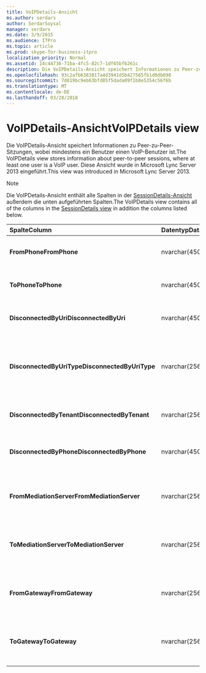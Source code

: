 ```yaml
---
title: VoIPDetails-Ansicht
ms.author: serdars
author: SerdarSoysal
manager: serdars
ms.date: 3/9/2015
ms.audience: ITPro
ms.topic: article
ms.prod: skype-for-business-itpro
localization_priority: Normal
ms.assetid: 14c44736-71ba-4fc5-82c7-1df65bf6261c
description: Die VoIPDetails-Ansicht speichert Informationen zu Peer-zu-Peer-Sitzungen, wobei mindestens ein Benutzer einen VoIP-Benutzer ist. Diese Ansicht wurde in Microsoft Lync Server 2013 eingeführt.
ms.openlocfilehash: 93c2afb6383817a4d3941d5b427565fb1d0db098
ms.sourcegitcommit: 7d819bc9eb63bfd85f5dada09f1b8e5354c56f6b
ms.translationtype: MT
ms.contentlocale: de-DE
ms.lasthandoff: 03/28/2018
---
```

# <a name="voipdetails-view"></a><span data-ttu-id="6c644-104">VoIPDetails-Ansicht</span><span class="sxs-lookup"><span data-stu-id="6c644-104">VoIPDetails view</span></span>
 
<span data-ttu-id="6c644-105">Die VoIPDetails-Ansicht speichert Informationen zu Peer-zu-Peer-Sitzungen, wobei mindestens ein Benutzer einen VoIP-Benutzer ist.</span><span class="sxs-lookup"><span data-stu-id="6c644-105">The VoIPDetails view stores information about peer-to-peer sessions, where at least one user is a VoIP user.</span></span> <span data-ttu-id="6c644-106">Diese Ansicht wurde in Microsoft Lync Server 2013 eingeführt.</span><span class="sxs-lookup"><span data-stu-id="6c644-106">This view was introduced in Microsoft Lync Server 2013.</span></span>
  
> [!NOTE]
> <span data-ttu-id="6c644-107">Die VoIPDetails-Ansicht enthält alle Spalten in der [SessionDetails-Ansicht](sessiondetails-0.md) außerdem die unten aufgeführten Spalten.</span><span class="sxs-lookup"><span data-stu-id="6c644-107">The VoIPDetails view contains all of the columns in the [SessionDetails view](sessiondetails-0.md) in addition the columns listed below.</span></span>
  
|<span data-ttu-id="6c644-108">**Spalte**</span><span class="sxs-lookup"><span data-stu-id="6c644-108">**Column**</span></span>|<span data-ttu-id="6c644-109">**Datentyp**</span><span class="sxs-lookup"><span data-stu-id="6c644-109">**Data Type**</span></span>|<span data-ttu-id="6c644-110">**Details**</span><span class="sxs-lookup"><span data-stu-id="6c644-110">**Details**</span></span>|
|:-----|:-----|:-----|
|<span data-ttu-id="6c644-111">**FromPhone**</span><span class="sxs-lookup"><span data-stu-id="6c644-111">**FromPhone**</span></span> <br/> |<span data-ttu-id="6c644-112">nvarchar(450)</span><span class="sxs-lookup"><span data-stu-id="6c644-112">nvarchar(450)</span></span>  <br/> |<span data-ttu-id="6c644-113">Telefon-URI des Benutzers, der die Sitzung gestartet hat.</span><span class="sxs-lookup"><span data-stu-id="6c644-113">Phone URI of the user who started the session.</span></span>  <br/> |
|<span data-ttu-id="6c644-114">**ToPhone**</span><span class="sxs-lookup"><span data-stu-id="6c644-114">**ToPhone**</span></span> <br/> |<span data-ttu-id="6c644-115">nvarchar(450)</span><span class="sxs-lookup"><span data-stu-id="6c644-115">nvarchar(450)</span></span>  <br/> |<span data-ttu-id="6c644-116">Telefon-URI des Benutzers, der der Sitzung beigetreten ist.</span><span class="sxs-lookup"><span data-stu-id="6c644-116">Phone URI of the user who joined the session.</span></span>  <br/> |
|<span data-ttu-id="6c644-117">**DisconnectedByUri**</span><span class="sxs-lookup"><span data-stu-id="6c644-117">**DisconnectedByUri**</span></span> <br/> |<span data-ttu-id="6c644-118">nvarchar(450)</span><span class="sxs-lookup"><span data-stu-id="6c644-118">nvarchar(450)</span></span>  <br/> |<span data-ttu-id="6c644-119">Der URI des Benutzers, der die Sitzung gestartet hat.</span><span class="sxs-lookup"><span data-stu-id="6c644-119">URI of the user who disconnected the session.</span></span>  <br/> |
|<span data-ttu-id="6c644-120">**DisconnectedByUriType**</span><span class="sxs-lookup"><span data-stu-id="6c644-120">**DisconnectedByUriType**</span></span> <br/> |<span data-ttu-id="6c644-121">nvarchar(256)</span><span class="sxs-lookup"><span data-stu-id="6c644-121">nvarchar(256)</span></span>  <br/> |<span data-ttu-id="6c644-122">Typ der URI des Benutzers, der die Sitzung gestartet hat.</span><span class="sxs-lookup"><span data-stu-id="6c644-122">Type of URI of the user who disconnected the session.</span></span> <span data-ttu-id="6c644-123">Finden Sie weitere Informationen der [UriTypes-Tabelle](uritypes.md) .</span><span class="sxs-lookup"><span data-stu-id="6c644-123">See the [UriTypes table](uritypes.md) for more information.</span></span> <br/> |
|<span data-ttu-id="6c644-124">**DisconnectedByTenant**</span><span class="sxs-lookup"><span data-stu-id="6c644-124">**DisconnectedByTenant**</span></span> <br/> |<span data-ttu-id="6c644-125">nvarchar(256)</span><span class="sxs-lookup"><span data-stu-id="6c644-125">nvarchar(256)</span></span>  <br/> |<span data-ttu-id="6c644-126">Mandant des Benutzers, der die Sitzung gestartet hat.</span><span class="sxs-lookup"><span data-stu-id="6c644-126">Tenant of the user who disconnected the session.</span></span>  <br/> |
|<span data-ttu-id="6c644-127">**DisconnectedByPhone**</span><span class="sxs-lookup"><span data-stu-id="6c644-127">**DisconnectedByPhone**</span></span> <br/> |<span data-ttu-id="6c644-128">nvarchar(450)</span><span class="sxs-lookup"><span data-stu-id="6c644-128">nvarchar(450)</span></span>  <br/> |<span data-ttu-id="6c644-129">Telefon-URI des Benutzers, der die Sitzung gestartet hat.</span><span class="sxs-lookup"><span data-stu-id="6c644-129">Phone URI of the user who disconnected the session.</span></span>  <br/> |
|<span data-ttu-id="6c644-130">**FromMediationServer**</span><span class="sxs-lookup"><span data-stu-id="6c644-130">**FromMediationServer**</span></span> <br/> |<span data-ttu-id="6c644-131">nvarchar(256)</span><span class="sxs-lookup"><span data-stu-id="6c644-131">nvarchar(256)</span></span>  <br/> |<span data-ttu-id="6c644-132">Vom Benutzer, der die Sitzung gestartet hat, verwendeter Vermittlungsserver.</span><span class="sxs-lookup"><span data-stu-id="6c644-132">Mediation Server used by the user who started the session.</span></span>  <br/> |
|<span data-ttu-id="6c644-133">**ToMediationServer**</span><span class="sxs-lookup"><span data-stu-id="6c644-133">**ToMediationServer**</span></span> <br/> |<span data-ttu-id="6c644-134">nvarchar(256)</span><span class="sxs-lookup"><span data-stu-id="6c644-134">nvarchar(256)</span></span>  <br/> |<span data-ttu-id="6c644-135">Vom Benutzer, der der Sitzung beigetreten ist, verwendeter Vermittlungsserver.</span><span class="sxs-lookup"><span data-stu-id="6c644-135">Mediation Server used by the user who joined the session.</span></span>  <br/> |
|<span data-ttu-id="6c644-136">**FromGateway**</span><span class="sxs-lookup"><span data-stu-id="6c644-136">**FromGateway**</span></span> <br/> |<span data-ttu-id="6c644-137">nvarchar(256)</span><span class="sxs-lookup"><span data-stu-id="6c644-137">nvarchar(256)</span></span>  <br/> |<span data-ttu-id="6c644-138">Vom Benutzer, der die Sitzung gestartet hat, verwendetes Gateway.</span><span class="sxs-lookup"><span data-stu-id="6c644-138">Gateway used by the user who started the session.</span></span>  <br/> |
|<span data-ttu-id="6c644-139">**ToGateway**</span><span class="sxs-lookup"><span data-stu-id="6c644-139">**ToGateway**</span></span> <br/> |<span data-ttu-id="6c644-140">nvarchar(256)</span><span class="sxs-lookup"><span data-stu-id="6c644-140">nvarchar(256)</span></span>  <br/> |<span data-ttu-id="6c644-141">Vom Benutzer, der der Sitzung beigetreten ist, verwendetes Gateway.</span><span class="sxs-lookup"><span data-stu-id="6c644-141">Gateway used by the user who joined the session.</span></span>  <br/> |
   

